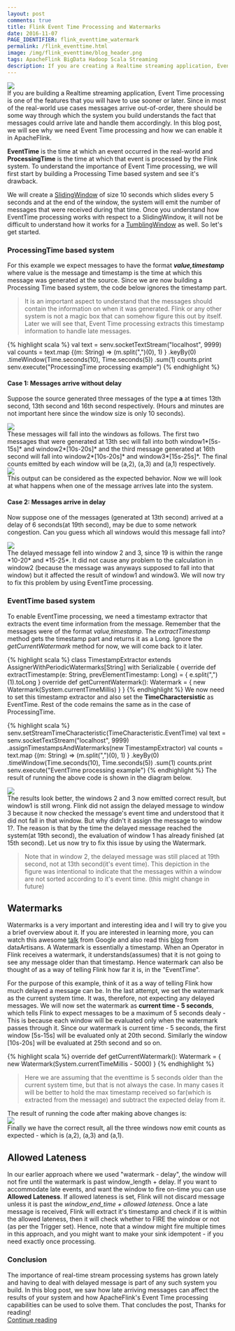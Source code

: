 ```yaml
---
layout: post
comments: true
title: Flink Event Time Processing and Watermarks
date: 2016-11-07
PAGE_IDENTIFIER: flink_eventtime_watermark
permalink: /flink_eventtime.html
image: /img/flink_eventtime/blog_header.png
tags: ApacheFlink BigData Hadoop Scala Streaming
description: If you are creating a Realtime streaming application, Event Time processing is one of the features that you will have to use sooner or later. In the blog post, we will see why and how we can enable EventTime processing in ApacheFlink.
---
```

<div class="col three">
    <img class="col three" src="/img/flink_eventtime/blog_header.png">
</div>
If you are building a Realtime streaming application, Event Time processing is one of the features that you will have to use sooner or later. Since in most of the real-world use cases messages arrive out-of-order, there should be some way through which the system you build understands the fact that messages could arrive late and handle them accordingly. In this blog post, we will see why we need Event Time processing and how we can enable it in ApacheFlink.

**EventTime** is the time at which an event occurred in the real-world and **ProcessingTime** is the time at which that event is processed by the Flink system. To understand the importance of Event Time processing, we will first start by building a Processing Time based system and see it's drawback. 

We will create a [SlidingWindow](flink_streaming.html) of size 10 seconds which slides every 5 seconds and at the end of the window, the system will emit the number of messages that were received during that time. Once you understand how EventTime processing works with respect to a SlidingWindow, it will not be difficult to understand how it works for a [TumblingWindow](flink_streaming.html) as well. So let's get started.


### **ProcessingTime based system**
For this example we expect messages to have the format ***value,timestamp*** where value is the message and timestamp is the time at which this message was generated at the source. Since we are now building a Processing Time based system, the code below ignores the timestamp part.
<blockquote>
  It is an important aspect to understand that the messages should contain the information on when it was generated. Flink or any other system is not a magic box that can somehow figure this out by itself. Later we will see that, Event Time processing extracts this timestamp information to handle late messages.
</blockquote>
{% highlight scala %}
val text = senv.socketTextStream("localhost", 9999)
val counts = text.map {(m: String) => (m.split(",")(0), 1) }
    .keyBy(0)
    .timeWindow(Time.seconds(10), Time.seconds(5))
    .sum(1)
counts.print
senv.execute("ProcessingTime processing example")
{% endhighlight %}

#### **Case 1: Messages arrive without delay**
Suppose the source generated three messages of the type **a** at times 13th second, 13th second and 16th second respectively. (Hours and minutes are not important here since the window size is only 10 seconds).
<div class="col three">
    <img class="col three expandable" src="/img/flink_eventtime/pr_ino_source.png">
</div>
These messages will fall into the windows as follows. The first two messages that were generated at 13th sec will fall into both window1*[5s-15s]* and window2*[10s-20s]* and the third message generated at 16th second will fall into window2*[10s-20s]* and window3*[15s-25s]*. The final counts emitted by each window will be (a,2), (a,3) and (a,1) respectively.
<div>
  <img class="col three expandable" src="/img/flink_eventtime/pr_ino_windows.png">
</div>
This output can be considered as the expected behavior. Now we will look at what happens when one of the message arrives late into the system.

#### **Case 2: Messages arrive in delay**
Now suppose one of the messages (generated at 13th second) arrived at a delay of 6 seconds(at 19th second), may be due to some network congestion. Can you guess which all windows would this message fall into?
<div class="col three">
  <img class="col three expandable" src="/img/flink_eventtime/pr_ooo_windows.png">
</div>
The delayed message fell into window 2 and 3, since 19 is within the range *10-20* and *15-25*. It did not cause any problem to the calculation in window2 (because the message was anyways supposed to fall into that window) but it affected the result of window1 and window3. We will now try to fix this problem by using EventTime processing.

### **EventTime based system**
To enable EventTime processing, we need a timestamp extractor that extracts the event time information from the message. Remember that the messages were of the format *value,timestamp*. The *extractTimestamp* method gets the timestamp part and returns it as a Long. Ignore the *getCurrentWatermark* method for now, we will come back to it later.

{% highlight scala %}
class TimestampExtractor extends AssignerWithPeriodicWatermarks[String] with Serializable {
  override def extractTimestamp(e: String, prevElementTimestamp: Long) = {
    e.split(",")(1).toLong 
  }
  override def getCurrentWatermark(): Watermark = { 
      new Watermark(System.currentTimeMillis)
  }
}
{% endhighlight %}
We now need to set this timestamp extractor and also set the **TimeCharactersistic** as EventTime. Rest of the code remains the same as in the case of ProcessingTime.

{% highlight scala %}
senv.setStreamTimeCharacteristic(TimeCharacteristic.EventTime)
val text = senv.socketTextStream("localhost", 9999)
                .assignTimestampsAndWatermarks(new TimestampExtractor) 
val counts = text.map {(m: String) => (m.split(",")(0), 1) }
      .keyBy(0)
      .timeWindow(Time.seconds(10), Time.seconds(5))
      .sum(1)
counts.print
senv.execute("EventTime processing example")
{% endhighlight %}
The result of running the above code is shown in the diagram below.
<div class="col three">
  <img class="col three expandable" src="/img/flink_eventtime/ev_ooo_windows.png">
</div>
The results look better, the windows 2 and 3 now emitted correct result, but window1 is still wrong. Flink did not assign the delayed message to window 3 because it now checked the message's event time and understood that it did not fall in that window. But why didn't it assign the message to window 1?. The reason is that by the time the delayed message reached the system(at 19th second), the evaluation of window 1 has already finished (at 15th second). Let us now try to fix this issue by using the Watermark.
<blockquote>Note that in window 2, the delayed message was still placed at 19th second, not at 13th second(it's event time). This depiction in the figure was intentional to indicate that the messages within a window are not sorted according to it's event time. (this might change in future)</blockquote>

## **Watermarks**
Watermarks is a very important and interesting idea and I will try to give you a brief overview about it. If you are interested in learning more, you can watch this awesome [talk](https://www.youtube.com/watch?v=3UfZN59Nsk8) from Google and also read this [blog](http://data-artisans.com/how-apache-flink-enables-new-streaming-applications-part-1/) from dataArtisans. A Watermark is essentially a timestamp. When an Operator in Flink receives a watermark, it understands(assumes) that it is not going to see any message older than that timestamp. Hence watermark can also be thought of as a way of telling Flink how far it is, in the "EventTime".

For the purpose of this example, think of it as a way of telling Flink how much delayed a message can be. In the last attempt, we set the watermark as the current system time. It was, therefore,   not expecting any delayed messages. We will now set the watermark as **current time - 5 seconds**, which tells Flink to expect messages to be a maximum of 5 seconds dealy - This is because each window will be evaluated only when the watermark passes through it. Since our watermark is current time - 5 seconds, the first window [5s-15s] will be evaluated only at 20th second. Similarly the window [10s-20s] will be evaluated at 25th second and so on.

{% highlight scala %}
override def getCurrentWatermark(): Watermark = { 
      new Watermark(System.currentTimeMillis - 5000)
  }
{% endhighlight %}
<blockquote>Here we are assuming that the eventtime is 5 seconds older than the current system time, but that is not always the case. In many cases it will be better to hold the max timestamp received so far(which is extracted from the message) and subtract the expected delay from it. </blockquote>
The result of running the code after making above changes is:
<div class="col three">
  <img class="col three expandable" src="/img/flink_eventtime/ev_ooo_windows_wat.png">
</div>
Finally we have the correct result, all the three windows now emit counts as expected - which is (a,2), (a,3) and (a,1). 

## **Allowed Lateness**
In our earlier approach where we used "watermark - delay", the window will not fire until the watermark is past window_length + delay. If you want to accommodate late events, and want the window to fire on-time you can use **Allowed Lateness**. If allowed lateness is set, Flink will not discard message unless it is past the *window_end_time + allowed lateness*. Once a late message is received, Flink will extract it's timestamp and check if it is within the allowed lateness, then it will check whether to FIRE the window or not (as per the Trigger set). Hence, note that a window might fire multiple times in this approach, and you might want to make your sink idempotent - if you need exactly once processing.

### **Conclusion**
The importance of real-time stream processing systems has grown lately and having to deal with delayed message is part of any such system you build. In this blog post, we saw how late arriving messages can affect the results of your system and how ApacheFlink's Event Time processing capabilities can be used to solve them. That concludes the post, Thanks for reading!
<br/><a href="search.html?query=flink">Continue reading</a>